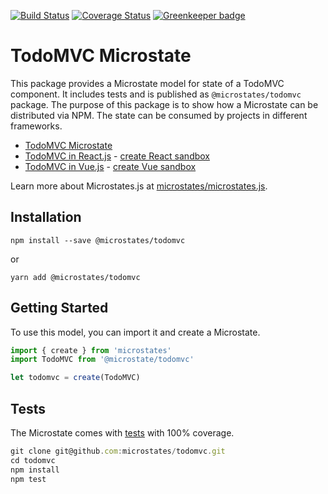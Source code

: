 [![Build Status](https://travis-ci.com/microstates/todomvc.svg?branch=master)](https://travis-ci.com/microstates/todomvc) [![Coverage Status](https://coveralls.io/repos/github/microstates/todomvc/badge.svg?branch=tm%2Fupgrade-microstates)](https://coveralls.io/github/microstates/todomvc?branch=tm%2Fupgrade-microstates) [![Greenkeeper badge](https://badges.greenkeeper.io/microstates/todomvc.svg)](https://greenkeeper.io/)

# TodoMVC Microstate

This package provides a Microstate model for state of a TodoMVC component. It includes tests and is published as `@microstates/todomvc` package. The purpose of this package is to show how a Microstate can be distributed via NPM. The state can be consumed by projects in different frameworks.

* [TodoMVC Microstate](todomvc.js)
* [TodoMVC in React.js](sandboxes/react/App.js) - [create React sandbox](https://codesandbox.io/s/github/microstates/todomvc/tree/master/sandboxes/react)
* [TodoMVC in Vue.js](sandboxes/vue/src/App.vue) - [create Vue sandbox](https://codesandbox.io/s/github/microstates/todomvc/tree/master/sandboxes/vue)

Learn more about Microstates.js at [microstates/microstates.js](http://github.com/microstates/microstates.js).

## Installation

`npm install --save @microstates/todomvc`

or

`yarn add @microstates/todomvc`

## Getting Started

To use this model, you can import it and create a Microstate.

```js
import { create } from 'microstates'
import TodoMVC from '@microstate/todomvc'

let todomvc = create(TodoMVC)
```

## Tests

The Microstate comes with [tests](tests/todomvc-test.js) with 100% coverage.

```js
git clone git@github.com:microstates/todomvc.git
cd todomvc
npm install
npm test
```
